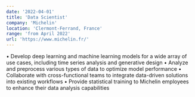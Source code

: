 ```yaml
---
date: '2022-04-01'
title: 'Data Scientist'
company: 'Michelin'
location: 'Clermont-Ferrand, France'
range: 'from April 2022'
url: 'https://www.michelin.fr/'
---
```


• Develop deep learning and machine learning models for a wide array of use cases, including time series analysis and generative design
• Analyze and preprocess various types of data to optimize model performance
• Collaborate with cross-functional teams to integrate data-driven solutions into existing workflows
• Provide statistical training to Michelin employees to enhance their data analysis capabilities
